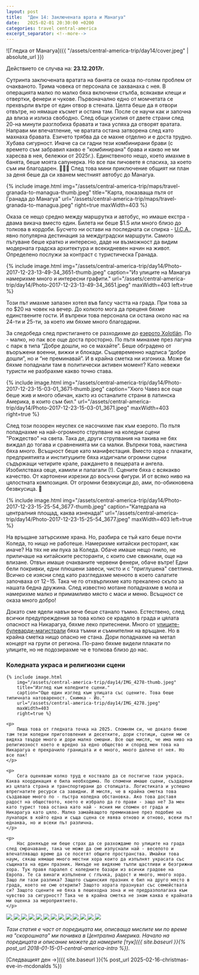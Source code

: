 ```yaml
---
layout: post
title:  "Ден 14: Заключената врата и Манагуа"
date:   2025-02-01 20:30:00 +0200
categories: travel central-america
excerpt_separator: <!--more-->
---
```


![Гледка от Манагуа]({{ "/assets/central-america-trip/day14/cover.jpeg" | absolute_url }})

Действието се случва на: **23.12.2017г.**

Сутринта заключената вратата на банята се оказа по-голям проблем от очакваното. Трима човека от персонала се захванаха с нея. В операцията малко по малко бяха включени стълба, всякакви клещи и отвертки, фенери и чукове. Първоначално едно от момчетата се прехвърли вътре от един отвор в стената. Целта беше да я отвори отвътре, но нямаше късмет и остана там. После се научи как и започна да влиза и излиза свободно. След общи усилия от двете страни след 20-на минути разглобиха бравата и така успяха да отворят вратата. Направи ми впечатление, че вратата остана затворена след като махнаха бравата. Езичето трябва да се махне отделно и е доста трудно. Хубава сигурност. Иначе са си гадни тези комбинирани брави (с времето съм забравил какво е "комбинирана" брава и какво не ми харесва в нея, бележки от 2025г.). Единственото нещо, което имахме в банята, беше моята сапунерка. Но все пак пичовете я спасиха, за което съм им благодарен. 💪😌🙏 След това мини приключение общият ни план за деня беше да си хванем  местният автобус до Манагуа.

<!--more-->

{% include image.html
            img="/assets/central-america-trip/maps/travel-granada-to-managua-thumb.jpeg"
            title="Карта, показваща пътя от Гранада до Манагуа"
            url="/assets/central-america-trip/maps/travel-granada-to-managua.jpeg"
            right=true
            maxWidth=403 %}

Оказа се нещо средно между маршрутка и автобус, но имаше екстра - двама викача вместо един. Билета ни беше $1.5 или много близо до толкова в кордоби. Бусчето ни остави на последната си спирка - [U.C.A.](https://maps.app.goo.gl/w2Zc3162HaUgTxg2A), явно популярна дестинация за междуградски маршрути. Самото пътуване беше кратко и интересно, даде ни възможност да видим модерната градска архитектура и всекидневен начин на живот. Определено послужи за контраст с туристическа Гранада.

{% include image.html
    img="/assets/central-america-trip/day14/Photo-2017-12-23-13-49-34_3651-thumb.jpeg"
    caption="Из улиците на Манагуа намерихме много и интересни графити."
    url="/assets/central-america-trip/day14/Photo-2017-12-23-13-49-34_3651.jpeg"
    maxWidth=403
    left=true %}

Този път имахме запазен хотел във fancy частта на града. При това за по $20 на човек на вечер. До колкото мога да преценя бяхме единствените гости. И въпреки това персонала си остана около нас на 24-ти и 25-ти, за което им бяхме много благодарни.

За следобеда след пристигането се разходихме до [езерото Xolotlán](https://en.wikipedia.org/wiki/Lake_Managua). По - малко, но пак все още доста просторно. По пътя минахме през лагуна с парк в типа “Добре дошли, но се махайте”. Беше обградено от въоръжени военни, вижки и блокади. Същевременно надписа “добре дошли”, но и “не преминавай”. И в крайна сметка ни изгониха. Може би бяхме попаднали там в политически активен момент? Като невежи туристи не разбрахме какво точно става.

{% include image.html
    img="/assets/central-america-trip/day14/Photo-2017-12-23-15-03-01_3671-thumb.jpeg"
    caption="Хюго Чавез все още беше жив и много обичан, както из останалите страни в латинска Америка, в които съм бил."
    url="/assets/central-america-trip/day14/Photo-2017-12-23-15-03-01_3671.jpeg"
    maxWidth=403
    right=true %}

След този позорен неуспех се насочихме пак към езерото. По пътя попаднахме на най-огромното струпване на коледни сцени "Рождество" на света. Така де, други струпвания на такива не бях виждал до тогава и сравненията ми са малки. Въпреки това, наистина бяха _много_. Всъщност беше като манифестация. Вместо хора с плакати, предприятията и институциите бяха издигнали огромни сцени съдържащи четирите крале, раждането в пещерата и ангела. Изобилстваха овце, камили и папагали (!). Сцените бяха с всякакво качество. От картонени изрезки до восъчни фигури. И от всяко ниво на цялостната композиция. От огромни безвкусици до, ами, по-обикновена безвкусица. 🤭

{% include image.html
    img="/assets/central-america-trip/day14/Photo-2017-12-23-15-25-54_3677-thumb.jpeg"
    caption="Катедрала на централния площад, каква изненада!"
    url="/assets/central-america-trip/day14/Photo-2017-12-23-15-25-54_3677.jpeg"
    maxWidth=403
    left=true %}

На връщане затърсихме храна. Но, разбира се тъй като беше почти Коледа, то нищо не работеше. Намерихме китайски ресторант, как иначе? На тях не им пука за Коледа. Обаче имаше нещо гнило, не приличаше на китайските ресторанти, с които сме свикнали, още на влизане. Отвън имаше очакваните червени фенери, обаче вътре! Едни бели покривки, едни плюшени завеси, чисто и с "приглушена" светлина. Всичко се изясни след като разгледахме менюто в което салатите започваха от $12-$15. Така че го отхвърлихме като прекалено скъпо за нашата бедна дружина. След известно мотане попаднахме в мола и намерихме малко и примамливо място с маси и меню. Всъщност се оказа много добро!

Докато сме ядели навън вече беше станало тъмно. Естествено, след всички предупреждения за това колко се крадяло в града и цялата опасност на Никарагуа, бяхме леко притеснени. Много от [улиците-булеварди-магистрали](https://www.strongtowns.org/journal/2017/10/30/the-stroad) бяха тъмни и съмнителни на връщане. Но в крайна сметка нищо опасно не стана. Дори попаднахме на метал концерт на групи от региона. По-рано бяхме видели плакати по улиците, но не подозирахме че е толкова близо до нас.

<div class="bluebox">
    <h3>Коледната украса и религиозни сцени</h3>

    {% include image.html
        img="/assets/central-america-trip/day14/IMG_4278-thumb.jpeg"
        title="Изглед към коледните сцени."
        caption="Още един изглед към улицата със сцените. Това беше типичната натовареност. Снимка - Йо."
        url="/assets/central-america-trip/day14/IMG_4278.jpeg"
        maxWidth=403
        right=true %}

    <p>
    	Пиша това от гледната точка на 2025. Спомням си, че докато бяхме там тези коледни приготовления и десетките, дори стотици, сцени ми се видяха твърде много и дори малко смешни. Все още мисля, че има ниво на религиозност което е вредно за едно общество и според мен това на Никарагуа е прекрачило границата и е много, много далече от нея. Но все пак!
    </p>

    <p>
    	Сега оценявам колко труд е коствало да се постигне тази украса. Каква координация е била необходима. По спомени имаше сцени, създадени из цялата страна и транспортирани до столицата. Логистиката и успешно впрегнатите ресурси са завидни. И мисля, че в крайна сметка това създаваше много по - пъстра коледна обстановка. Ако това доставя радост на обществото, което е избрало да го прави - защо не? За мен като турист това остана като най - ясния ми спомен от града и Никарагуа като цяло. Малко замайващото преминаване през подобие на лунапарк в който една и съща сцена се явява отново и отново, всеки път еднаква, но и всеки път различна.
    </p>

    <p>
    	Нас донякъде ни беше страх да се разхождаме по улиците на града след смрачаване, така че може да сме изпуснали най - веселото и впечатляващо време да се посетят общите пространства. Имайки това наум, сякаш нямаше много местни хора които да изпълнят украсата със същината на един празник. Никъде не видяхме тълпи щастливи и безгрижни хора. Тук правя паралел с коледните базари из всички градове на Европа. Те са винаги изпълнени с глъчка, радост и много, много хора. Защо ли тази разлика? Защото същинския празник е бил на друго място в града, което не сме открили? Защото хората празнуват със семействата си? Защото сцените не бяха в пешеходна зона и не предразполагаха към чувство за сигурност? Така че в крайна сметка не знам каква е крайната ми оценка за мероприятието.
    </p>
</div>

<div class="gallery-tiles">
	<a href="/assets/central-america-trip/day14/Photo-2017-12-23-11-30-50_3638.jpeg"
		title="Явно детството на никарагуанци е било пълно със същите герои, като нашето.">
		<img src="/assets/central-america-trip/day14/Photo-2017-12-23-11-30-50_3638-thumb.jpeg">
	</a>
	<a href="/assets/central-america-trip/day14/Photo-2017-12-23-13-53-51_3652.jpeg"
		title="Метал бандата, която видяхме на живо.">
		<img src="/assets/central-america-trip/day14/Photo-2017-12-23-13-53-51_3652-thumb.jpeg">
	</a>
	<a href="/assets/central-america-trip/day14/Photo-2017-12-23-14-00-42_3654.jpeg"
		title="Типична улица-булевард-магистрала из града. Години по - късно разбрах, че тези неща си имат име - 'strode'.">
		<img src="/assets/central-america-trip/day14/Photo-2017-12-23-14-00-42_3654-thumb.jpeg">
	</a>
	<a href="/assets/central-america-trip/day14/Photo-2017-12-23-14-15-36_3656.jpeg"
		title="Despacito беше най - популярната песен по това време. Не можах да се сдържа!">
		<img src="/assets/central-america-trip/day14/Photo-2017-12-23-14-15-36_3656-thumb.jpeg">
	</a>
	<a href="/assets/central-america-trip/day14/Photo-2017-12-23-14-27-27_3657.jpeg"
		title="Интересен ресторант по пътя ни. За нещастие не работеше.">
		<img src="/assets/central-america-trip/day14/Photo-2017-12-23-14-27-27_3657-thumb.jpeg">
	</a>
	<a href="/assets/central-america-trip/day14/Photo-2017-12-23-14-29-33_3658.jpeg"
		title="">
		<img src="/assets/central-america-trip/day14/Photo-2017-12-23-14-29-33_3658-thumb.jpeg">
	</a>
	<a href="/assets/central-america-trip/day14/Photo-2017-12-23-14-32-50_3662.jpeg"
		title="Човек би предположил, че да си дрогиран е забранено навсякъде. Но изглежда в този парк е екстра забранено.">
		<img src="/assets/central-america-trip/day14/Photo-2017-12-23-14-32-50_3662-thumb.jpeg">
	</a>
	<a href="/assets/central-america-trip/day14/Photo-2017-12-23-14-44-54_3667.jpeg"
		title="Тези 'дървета' бяха украса навсякъде на града. Не знам дали са постоянно там или бяха издигнати за Коледа.">
		<img src="/assets/central-america-trip/day14/Photo-2017-12-23-14-44-54_3667-thumb.jpeg">
	</a>
	<a href="/assets/central-america-trip/day14/Photo-2017-12-23-15-05-58_3672.jpeg"
		title="Изглед към булеварда на който от всяка страна имаше сцени с Рождеството.">
		<img src="/assets/central-america-trip/day14/Photo-2017-12-23-15-05-58_3672-thumb.jpeg">
	</a>
	<a href="/assets/central-america-trip/day14/Photo-2017-12-23-15-07-52_3673.jpeg"
		title="Типична сцена на някое предприятие.">
		<img src="/assets/central-america-trip/day14/Photo-2017-12-23-15-07-52_3673-thumb.jpeg">
	</a>
	<a href="/assets/central-america-trip/day14/Photo-2017-12-23-15-28-56_3679.jpeg"
		title="Още снимки от централен площад.">
		<img src="/assets/central-america-trip/day14/Photo-2017-12-23-15-28-56_3679-thumb.jpeg">
	</a>
	<a href="/assets/central-america-trip/day14/Photo-2017-12-23-16-16-08_3684.jpeg"
		title="На тази сцена роботизираните овце се движеха!">
		<img src="/assets/central-america-trip/day14/Photo-2017-12-23-16-16-08_3684-thumb.jpeg">
	</a>
	<a href="/assets/central-america-trip/day14/Photo-2017-12-23-16-17-33_3685.jpeg"
		title="Най - запомнящия се дебилен и същевременно сладък участник в сцените.">
		<img src="/assets/central-america-trip/day14/Photo-2017-12-23-16-17-33_3685-thumb.jpeg">
	</a>
</div>

_Тази статия е част от поредицата ми, описваща мислите ми по време на "скорошната" ми почивка в Централна Америка. Начало на поредицата и описание можете да намерите [тук]({{ site.baseurl }}{% post_url 2018-01-15-01-central-america-intro %})._

[Следващият ден ->]({{ site.baseurl }}{% post_url 2025-02-16-christmas-eve-in-mcdonalds %})

